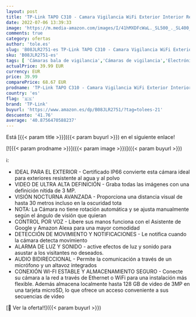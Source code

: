 ```yaml
---
layout: post
title: 'TP-Link TAPO C310 - Camara Vigilancia WiFi Exterior Interior Resolución 3MP  IP66 con Visión Nocturna  Detección de Movimiento y Alarma Instantánea  Control con App IOS  Android  Compatible con Alexa'
date: 2022-07-06 13:39:33
image: 'https://m.media-amazon.com/images/I/41hMXDFcWaL._SL500_._SL400_.jpg'
comments: true
category: ofertas
author: 'tole.es'
slug: 'B08JLR2751-es TP-Link TAPO C310 - Camara Vigilancia WiFi Exterior...'
sku: 'B08JLR2751-es'
tags: [ 'Cámaras bala de vigilancia','Cámaras de vigilancia','Electrónica','Fotografía y videocámaras','android','tp-link','🇪🇸', ]
actualPrice: 39.99 EUR
currency: EUR
price: 39.99
comparePrice: 68.67 EUR
prodname: 'TP-Link TAPO C310 - Camara Vigilancia WiFi Exterior Interior Resolución 3MP  IP66 con Visión Nocturna  Detección de Movimiento y Alarma Instantánea  Control con App IOS  Android  Compatible con Alexa'
country: 'es'
flag: '🇪🇸'
brand: 'TP-Link'
buyurl: 'https://www.amazon.es/dp/B08JLR2751/?tag=tolees-21'
descuento: '41.76'
average: '40.8756470588237'
---
```


Está [{{< param title >}}]({{< param buyurl >}}) en el siguiente enlace!

[![{{< param prodname >}}]({{< param image >}})]({{< param buyurl >}})

ℹ️:

- IDEAL PARA EL EXTERIOR - Certificado IP66 convierte esta cámara ideal para exteriores resistente al agua y al polvo
- VIDEO DE ULTRA ALTA DEFINICIÓN - Graba todas las imágenes con una definición nítida de 3 MP.
- VISIÓN NOCTURNA AVANZADA - Proporciona una distancia visual de hasta 30 metros incluso en la oscuridad tota
- NOTA: La Cámara no tiene rotación automática y se ajusta manualmente según el ángulo de visión que quieran
- CONTROL POR VOZ - Libere sus manos funciona con el Asistente de Google y Amazon Alexa para una mayor comodidad
- DETECCIÓN DE MOVIMIENTO Y NOTIFICACIONES - Le notifica cuando la cámara detecta movimiento
- ALARMA DE LUZ Y SONIDO - active efectos de luz y sonido para asustar a los visitantes no deseados.
- AUDIO BIDIRECCIONAL - Permite la comunicación a través de un micrófono y un altavoz integrados
- CONEXIÓN WI-FI ESTABLE Y ALMACENAMIENTO SEGURO - Conecte su cámara a la red a través de Ethernet o WiFi para una instalación más flexible. Además almacena localmente hasta 128 GB de video de 3MP en una tarjeta microSD, lo que ofrece un acceso conveniente a sus secuencias de video

[🛒 Ver la oferta!!]({{< param buyurl >}})
